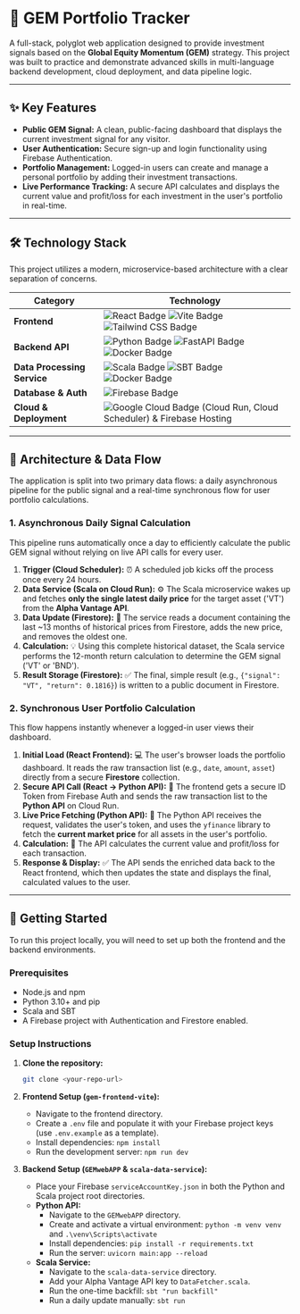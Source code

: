 # 🚀 GEM Portfolio Tracker

A full-stack, polyglot web application designed to provide investment signals based on the **Global Equity Momentum (GEM)** strategy. This project was built to practice and demonstrate advanced skills in multi-language backend development, cloud deployment, and data pipeline logic.

---

## ✨ Key Features

* **Public GEM Signal:** A clean, public-facing dashboard that displays the current investment signal for any visitor.
* **User Authentication:** Secure sign-up and login functionality using Firebase Authentication.
* **Portfolio Management:** Logged-in users can create and manage a personal portfolio by adding their investment transactions.
* **Live Performance Tracking:** A secure API calculates and displays the current value and profit/loss for each investment in the user's portfolio in real-time.

---

## 🛠️ Technology Stack

This project utilizes a modern, microservice-based architecture with a clear separation of concerns.

| Category                | Technology                                                                                                  |
| ----------------------- | ----------------------------------------------------------------------------------------------------------- |
| **Frontend** | ![React Badge](https://img.shields.io/badge/React-61DAFB?logo=react&logoColor=black) ![Vite Badge](https://img.shields.io/badge/Vite-646CFF?logo=vite&logoColor=white) ![Tailwind CSS Badge](https://img.shields.io/badge/Tailwind_CSS-06B6D4?logo=tailwindcss&logoColor=white) |
| **Backend API** | ![Python Badge](https://img.shields.io/badge/Python-3776AB?logo=python&logoColor=white) ![FastAPI Badge](https://img.shields.io/badge/FastAPI-009688?logo=fastapi&logoColor=white) ![Docker Badge](https://img.shields.io/badge/Docker-2496ED?logo=docker&logoColor=white) |
| **Data Processing Service** | ![Scala Badge](https://img.shields.io/badge/Scala-DC322F?logo=scala&logoColor=white) ![SBT Badge](https://img.shields.io/badge/SBT-262626?logo=sbt&logoColor=white) ![Docker Badge](https://img.shields.io/badge/Docker-2496ED?logo=docker&logoColor=white) |
| **Database & Auth** | ![Firebase Badge](https://img.shields.io/badge/Firebase-FFCA28?logo=firebase&logoColor=black)                |
| **Cloud & Deployment** | ![Google Cloud Badge](https://img.shields.io/badge/Google_Cloud-4285F4?logo=googlecloud&logoColor=white) (Cloud Run, Cloud Scheduler) & Firebase Hosting |

---

## 🌊 Architecture & Data Flow

The application is split into two primary data flows: a daily asynchronous pipeline for the public signal and a real-time synchronous flow for user portfolio calculations.

### 1. Asynchronous Daily Signal Calculation

This pipeline runs automatically once a day to efficiently calculate the public GEM signal without relying on live API calls for every user.



1.  **Trigger (Cloud Scheduler):** ⏰ A scheduled job kicks off the process once every 24 hours.
2.  **Data Service (Scala on Cloud Run):** ⚙️ The Scala microservice wakes up and fetches **only the single latest daily price** for the target asset ('VT') from the **Alpha Vantage API**.
3.  **Data Update (Firestore):** 💾 The service reads a document containing the last ~13 months of historical prices from Firestore, adds the new price, and removes the oldest one.
4.  **Calculation:** 💡 Using this complete historical dataset, the Scala service performs the 12-month return calculation to determine the GEM signal ('VT' or 'BND').
5.  **Result Storage (Firestore):** ✅ The final, simple result (e.g., `{"signal": "VT", "return": 0.1816}`) is written to a public document in Firestore.

### 2. Synchronous User Portfolio Calculation

This flow happens instantly whenever a logged-in user views their dashboard.

1.  **Initial Load (React Frontend):** 💻 The user's browser loads the portfolio dashboard. It reads the raw transaction list (e.g., `date`, `amount`, `asset`) directly from a secure **Firestore** collection.
2.  **Secure API Call (React -> Python API):** 🔐 The frontend gets a secure ID Token from Firebase Auth and sends the raw transaction list to the **Python API** on Cloud Run.
3.  **Live Price Fetching (Python API):** 🐍 The Python API receives the request, validates the user's token, and uses the `yfinance` library to fetch the **current market price** for all assets in the user's portfolio.
4.  **Calculation:** 🧠 The API calculates the current value and profit/loss for each transaction.
5.  **Response & Display:** ✅ The API sends the enriched data back to the React frontend, which then updates the state and displays the final, calculated values to the user.

---

## 🏁 Getting Started

To run this project locally, you will need to set up both the frontend and the backend environments.

### Prerequisites

* Node.js and npm
* Python 3.10+ and pip
* Scala and SBT
* A Firebase project with Authentication and Firestore enabled.

### Setup Instructions

1.  **Clone the repository:**
    ```bash
    git clone <your-repo-url>
    ```

2.  **Frontend Setup (`gem-frontend-vite`):**
    * Navigate to the frontend directory.
    * Create a `.env` file and populate it with your Firebase project keys (use `.env.example` as a template).
    * Install dependencies: `npm install`
    * Run the development server: `npm run dev`

3.  **Backend Setup (`GEMwebAPP` & `scala-data-service`):**
    * Place your Firebase `serviceAccountKey.json` in both the Python and Scala project root directories.
    * **Python API:**
        * Navigate to the `GEMwebAPP` directory.
        * Create and activate a virtual environment: `python -m venv venv` and `.\venv\Scripts\activate`
        * Install dependencies: `pip install -r requirements.txt`
        * Run the server: `uvicorn main:app --reload`
    * **Scala Service:**
        * Navigate to the `scala-data-service` directory.
        * Add your Alpha Vantage API key to `DataFetcher.scala`.
        * Run the one-time backfill: `sbt "run backfill"`
        * Run a daily update manually: `sbt run`

